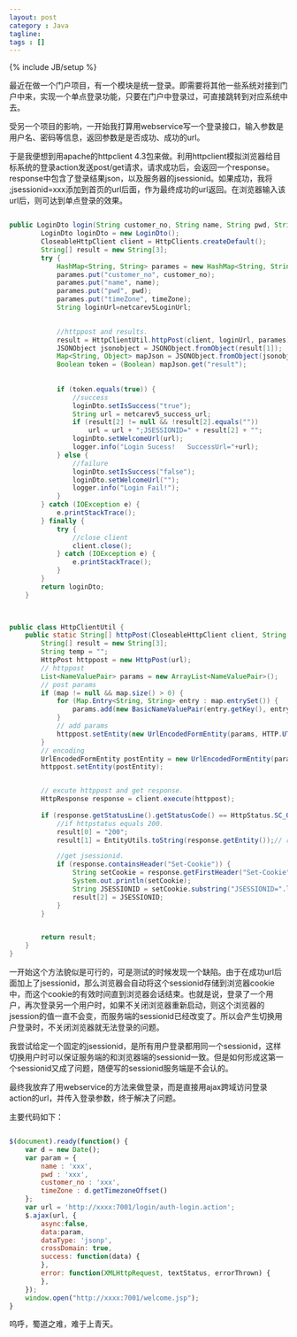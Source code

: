 ```yaml
---
layout: post
category : Java
tagline: 
tags : []
---
```

{% include JB/setup %}

最近在做一个门户项目，有一个模块是统一登录。即需要将其他一些系统对接到门户中来，实现一个单点登录功能，只要在门户中登录过，可直接跳转到对应系统中去。

受另一个项目的影响，一开始我打算用webservice写一个登录接口，输入参数是用户名、密码等信息，返回参数是是否成功、成功的url。

于是我便想到用apache的httpclient 4.3包来做。利用httpclient模拟浏览器给目标系统的登录action发送post/get请求，请求成功后，会返回一个response。response中包含了登录结果json，以及服务器的jsessionid。如果成功，我将 ;jsessionid=xxx添加到首页的url后面，作为最终成功的url返回。在浏览器输入该url后，则可达到单点登录的效果。

```java

public LoginDto login(String customer_no, String name, String pwd, String timeZone) {
		LoginDto loginDto = new LoginDto();
		CloseableHttpClient client = HttpClients.createDefault();
		String[] result = new String[3];
		try {
			HashMap<String, String> parames = new HashMap<String, String>();
			parames.put("customer_no", customer_no);
			parames.put("name", name);
			parames.put("pwd", pwd);
			parames.put("timeZone", timeZone);
			String loginUrl=netcarev5LoginUrl;

```	

	
```java
			
			//httppost and results. 
			result = HttpClientUtil.httpPost(client, loginUrl, parames);
			JSONObject jsonobject = JSONObject.fromObject(result[1]);
			Map<String, Object> mapJson = JSONObject.fromObject(jsonobject);
			Boolean token = (Boolean) mapJson.get("result");
			
			
			if (token.equals(true)) {
			    //success
				loginDto.setIsSuccess("true");
				String url = netcarev5_success_url;
				if (result[2] != null && !result[2].equals(""))
					url = url + ";JSESSIONID=" + result[2] + "";
				loginDto.setWelcomeUrl(url);
				logger.info("Login Sucess!   SuccessUrl="+url);  
			} else {
			    //failure
				loginDto.setIsSuccess("false");
				loginDto.setWelcomeUrl("");
				logger.info("Login Fail!");  
			}
		} catch (IOException e) {
			e.printStackTrace();
		} finally {
			try {
			    //close client
				client.close();
			} catch (IOException e) {
				e.printStackTrace();
			}
		}
		return loginDto;
	}
	
```



```java

public class HttpClientUtil {
    public static String[] httpPost(CloseableHttpClient client, String url, Map<String, String> map) throws IOException {
		String[] result = new String[3];
		String temp = "";
		HttpPost httppost = new HttpPost(url);
		// httppost
		List<NameValuePair> params = new ArrayList<NameValuePair>();
		// post params
		if (map != null && map.size() > 0) {
			for (Map.Entry<String, String> entry : map.entrySet()) {
				params.add(new BasicNameValuePair(entry.getKey(), entry.getValue()));
			}
			// add params
			httppost.setEntity(new UrlEncodedFormEntity(params, HTTP.UTF_8));
		}
		// encoding
		UrlEncodedFormEntity postEntity = new UrlEncodedFormEntity(params, "UTF-8");
		httppost.setEntity(postEntity);

```

```java

        // excute httppost and get response.
		HttpResponse response = client.execute(httppost);
		
		if (response.getStatusLine().getStatusCode() == HttpStatus.SC_OK) {
		    //if httpstatus equals 200.
			result[0] = "200";
			result[1] = EntityUtils.toString(response.getEntity());// response result json

            //get jsessionid.
			if (response.containsHeader("Set-Cookie")) {
				String setCookie = response.getFirstHeader("Set-Cookie").getValue();
				System.out.println(setCookie);
				String JSESSIONID = setCookie.substring("JSESSIONID=".length(), setCookie.indexOf(";"));
				result[2] = JSESSIONID;
			}
		}


		return result;
	}
}

```

一开始这个方法貌似是可行的，可是测试的时候发现一个缺陷。由于在成功url后面加上了jsessionid，那么浏览器会自动将这个sessionid存储到浏览器cookie中，而这个cookie的有效时间直到浏览器会话结束。也就是说，登录了一个用户，再次登录另一个用户时，如果不关闭浏览器重新启动，则这个浏览器的jsession的值一直不会变，而服务端的sessionid已经改变了。所以会产生切换用户登录时，不关闭浏览器就无法登录的问题。

我尝试给定一个固定的jsessionid，是所有用户登录都用同一个sessionid，这样切换用户时可以保证服务端的和浏览器端的sessionid一致。但是如何形成这第一个sessionid又成了问题，随便写的sessionid服务端是不会认的。

最终我放弃了用webservice的方法来做登录，而是直接用ajax跨域访问登录action的url，并传入登录参数，终于解决了问题。

主要代码如下：

```javascript

$(document).ready(function() {
    var d = new Date();
    var param = {
    	name : 'xxx',
    	pwd : 'xxx',
    	customer_no : 'xxx',
    	timeZone : d.getTimezoneOffset()
    };	
    var url = 'http://xxxx:7001/login/auth-login.action';
    $.ajax(url, {
        async:false,
        data:param,
        dataType: 'jsonp',
        crossDomain: true,
        success: function(data) {
        },
        error: function(XMLHttpRequest, textStatus, errorThrown) {
        },
    }); 
    window.open("http://xxxx:7001/welcome.jsp");
}

```

呜呼，蜀道之难，难于上青天。